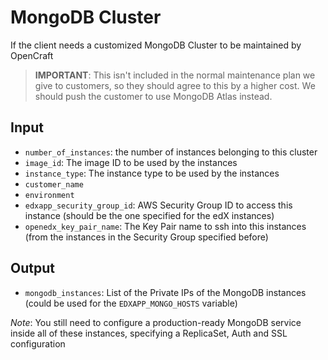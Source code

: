 # MongoDB Cluster

If the client needs a customized MongoDB Cluster to be maintained by OpenCraft

> **IMPORTANT**: This isn't included in the normal maintenance plan we give to customers, so
> they should agree to this by a higher cost. We should push the customer to use MongoDB Atlas
> instead.

## Input

- `number_of_instances`: the number of instances belonging to this cluster
- `image_id`: The image ID to be used by the instances
- `instance_type`: The instance type to be used by the instances
- `customer_name`
- `environment`
- `edxapp_security_group_id`: AWS Security Group ID to access this instance (should be the one
specified for the edX instances)
- `openedx_key_pair_name`: The Key Pair name to ssh into this instances (from the instances in
the Security Group specified before)

## Output

- `mongodb_instances`: List of the Private IPs of the MongoDB instances (could be used for 
the `EDXAPP_MONGO_HOSTS` variable)

*Note*: You still need to configure a production-ready MongoDB service inside all of these instances,
specifying a ReplicaSet, Auth and SSL configuration 
